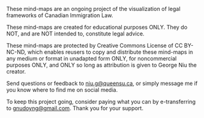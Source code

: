 These mind-maps are an ongoing project of the visualization of legal frameworks of Canadian Immigration Law.

These mind-maps are created for educational purposes ONLY. They do NOT, and are NOT intended to, constitute legal advice.

These mind-maps are protected by Creative Commons License of CC BY-NC-ND, which enables reusers to copy and distribute these mind-maps in any medium or format in unadapted form ONLY, for noncommercial purposes ONLY, and ONLY so long as attribution is given to George Niu the creator.

Send questions or feedback to niu.g@queensu.ca, or simply message me if you know where to find me on social media.

To keep this project going, consider paying what you can by e-transferring to gnudoyng@gmail.com. Thank you for your support.

